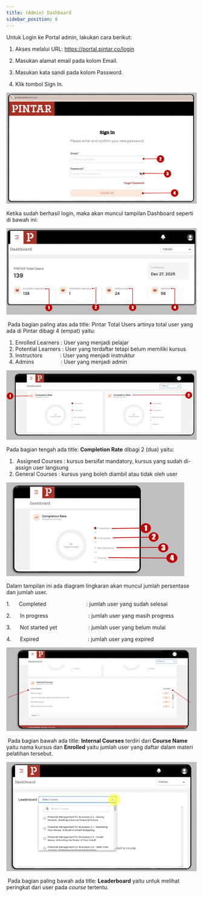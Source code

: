 ```yaml
---
title: (Admin) Dashboard
sidebar_position: 6
---
```

Untuk Login ke Portal admin, lakukan cara
berikut:

1) Akses melalui URL: <https://portal.pintar.co/login> 

2) Masukan alamat email pada kolom Email. 

3) Masukan kata sandi pada kolom Password.

4) Klik tombol Sign In.

![](/img/enterprise-admin-dashboard-1.png)

Ketika sudah berhasil login, maka akan muncul tampilan Dashboard seperti di bawah ini:

![](/img/enterprise-admin-dashboard-2.png)

 Pada bagian paling atas ada title: Pintar Total Users artinya total user yang ada di Pintar dibagi 4 (empat) yaitu:

1. Enrolled Learners : User yang menjadi pelajar
2. Potential Learners : User yang terdaftar tetapi belum memiliki kursus
3. Instructors             : User yang menjadi instruktur
4. Admins                  : User yang menjadi admin

![](/img/enterprise-admin-dashboard-3.png)

Pada bagian tengah ada title: **Completion Rate** dibagi 2 (dua) yaitu:

1.  Assigned Courses : kursus bersifat mandatory, kursus yang sudah di-assign user langsung
2. General Courses    : kursus yang boleh diambil atau tidak oleh user

![](/img/enterprise-admin-dashboard-4.png)

Dalam tampilan ini ada diagram lingkaran akan muncul jumlah persentase dan jumlah
user. 

1.      Completed                           : jumlah user yang sudah selesai

2.      In progress                           : jumlah user yang masih progress

3.      Not started yet                     : jumlah user yang belum mulai

4.      Expired                                 : jumlah user yang expired

![](/img/enterprise-admin-dashboard-5.png)

 Pada bagian bawah ada title: **Internal Courses** terdiri dari **Course Name** yaitu nama kursus dan **Enrolled** yaitu
jumlah user yang daftar dalam materi pelatihan tersebut.

![](/img/enterprise-admin-dashboard-6.png)

 Pada bagian paling bawah ada title: **Leaderboard** yaitu untuk melihat peringkat dari user pada *course* tertentu.
